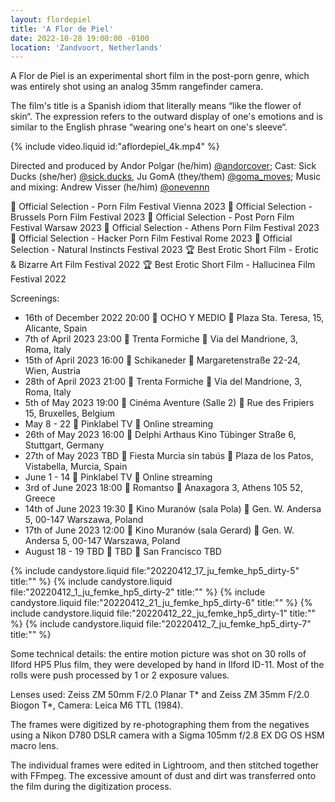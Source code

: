 ```yaml
---
layout: flordepiel
title: 'A Flor de Piel'
date: 2022-10-28 19:00:00 -0100
location: 'Zandvoort, Netherlands'
---
```

	

A Flor de Piel is an experimental short film in the post-porn genre, which was entirely shot using an analog 35mm rangefinder camera. 

The film's title is a Spanish idiom that literally means “like the flower of skin“. The expression refers to the outward display of one's emotions and is similar to the English phrase “wearing one&apos;s heart on one&apos;s sleeve“.

{% include video.liquid id:"aflordepiel_4k.mp4" %}

Directed and produced by Andor Polgar (he/him) [@andorcover](https://instagram.com/andorcover); Cast: Sick Ducks (she/her) [@sick.ducks](https://www.instagram.com/sick.ducks/), Ju GomA (they/them) [@goma_moves](https://www.instagram.com/goma_moves/); Music and mixing: Andrew Visser (he/him) [@onevennn](https://www.instagram.com/onevennn/)


🌿 Official Selection - Porn Film Festival Vienna 2023
🌿 Official Selection - Brussels Porn Film Festival 2023
🌿 Official Selection - Post Porn Film Festival Warsaw 2023
🌿 Official Selection - Athens Porn Film Festival 2023
🌿 Official Selection - Hacker Porn Film Festival Rome 2023
🌿 Official Selection - Natural Instincts Festival 2023
🏆 Best Erotic Short Film - Erotic & Bizarre Art Film Festival 2022
🏆 Best Erotic Short Film - Hallucinea Film Festival 2022

Screenings:<br />
- 16th of December 2022 20:00 🎦 OCHO Y MEDIO 📍 Plaza Sta. Teresa, 15, Alicante, Spain
- 7th of April 2023 23:00 🎦 Trenta Formiche 📍 Via del Mandrione, 3, Roma, Italy
- 15th of April 2023 16:00 🎦 Schikaneder 📍 Margaretenstraße 22-24, Wien, Austria
- 28th of April 2023 21:00 🎦 Trenta Formiche 📍 Via del Mandrione, 3, Roma, Italy
- 5th of May 2023 19:00 🎦 Cinéma Aventure (Salle 2) 📍 Rue des Fripiers 15, Bruxelles, Belgium
- May 8 - 22 🎦 Pinklabel TV 📍 Online streaming
- 26th of May 2023 16:00 🎦 Delphi Arthaus Kino Tübinger Straße 6, Stuttgart, Germany
- 27th of May 2023 TBD 🎦 Fiesta Murcia sin tabús 📍 Plaza de los Patos, Vistabella, Murcia, Spain
- June 1 - 14 🎦 Pinklabel TV 📍 Online streaming
- 3rd of June 2023 18:00 🎦 Romantso 📍 Anaxagora 3, Athens 105 52, Greece
- 14th of June 2023 19:30 🎦 Kino Muranów (sala Pola) 📍 Gen. W. Andersa 5, 00-147 Warszawa, Poland
- 17th of June 2023 12:00 🎦 Kino Muranów (sala Gerard) 📍 Gen. W. Andersa 5, 00-147 Warszawa, Poland
- August 18 - 19 TBD 🎦 TBD 📍 San Francisco TBD

{% include candystore.liquid file:"20220412_17_ju_femke_hp5_dirty-5" title:"" %}
{% include candystore.liquid file:"20220412_1_ju_femke_hp5_dirty-2" title:"" %}
{% include candystore.liquid file:"20220412_21_ju_femke_hp5_dirty-6" title:"" %}
{% include candystore.liquid file:"20220412_22_ju_femke_hp5_dirty-1" title:"" %}
{% include candystore.liquid file:"20220412_7_ju_femke_hp5_dirty-7" title:"" %}

Some technical details: the entire motion picture was shot on 30 rolls of Ilford HP5 Plus film, they were developed by hand in Ilford ID-11. Most of the rolls were push processed by 1 or 2 exposure values.

Lenses used: Zeiss ZM 50mm F/2.0 Planar T* and Zeiss ZM 35mm F/2.0 Biogon T*, Camera: Leica M6 TTL (1984).

The frames were digitized by re-photographing them from the negatives using a Nikon D780 DSLR camera with a Sigma 105mm f/2.8 EX DG OS HSM macro lens.

The individual frames were edited in Lightroom, and then stitched together with FFmpeg. The excessive amount of dust and dirt was transferred onto the film during the digitization process.
